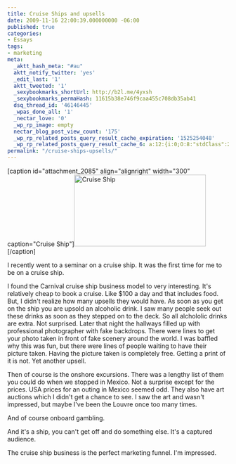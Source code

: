 ```yaml
---
title: Cruise Ships and upsells
date: 2009-11-16 22:00:39.000000000 -06:00
published: true
categories:
- Essays
tags:
- marketing
meta:
  _aktt_hash_meta: "#au"
  aktt_notify_twitter: 'yes'
  _edit_last: '1'
  aktt_tweeted: '1'
  _sexybookmarks_shortUrl: http://b2l.me/4yxsh
  _sexybookmarks_permaHash: 11615b38e746f9caa455c708db35ab41
  dsq_thread_id: '46146445'
  _wpas_done_all: '1'
  _nectar_love: '0'
  _wp_rp_image: empty
  nectar_blog_post_view_count: '175'
  _wp_rp_related_posts_query_result_cache_expiration: '1525254048'
  _wp_rp_related_posts_query_result_cache_6: a:12:{i:0;O:8:"stdClass":2:{s:7:"post_id";s:3:"654";s:5:"score";s:17:"38.62095942090562";}i:1;O:8:"stdClass":2:{s:7:"post_id";s:4:"1261";s:5:"score";s:17:"37.59930817337644";}i:2;O:8:"stdClass":2:{s:7:"post_id";s:4:"1185";s:5:"score";s:17:"37.59930817337644";}i:3;O:8:"stdClass":2:{s:7:"post_id";s:4:"1619";s:5:"score";s:18:"36.926363700117236";}i:4;O:8:"stdClass":2:{s:7:"post_id";s:4:"6806";s:5:"score";s:17:"35.64886989293592";}i:5;O:8:"stdClass":2:{s:7:"post_id";s:4:"2116";s:5:"score";s:17:"35.64886989293592";}i:6;O:8:"stdClass":2:{s:7:"post_id";s:4:"2105";s:5:"score";s:17:"35.41602093511996";}i:7;O:8:"stdClass":2:{s:7:"post_id";s:4:"1811";s:5:"score";s:17:"34.74307646186075";}i:8;O:8:"stdClass":2:{s:7:"post_id";s:4:"1923";s:5:"score";s:18:"34.462076337503994";}i:9;O:8:"stdClass":2:{s:7:"post_id";s:4:"1133";s:5:"score";s:18:"34.380432348843904";}i:10;O:8:"stdClass":2:{s:7:"post_id";s:4:"1299";s:5:"score";s:17:"32.99413798738835";}i:11;O:8:"stdClass":2:{s:7:"post_id";s:4:"1196";s:5:"score";s:17:"32.07928829322388";}}
permalink: "/cruise-ships-upsells/"
---
```

[caption id="attachment_2085" align="alignright" width="300" caption="Cruise Ship"]<img class="size-medium wp-image-2085" title="Cruise Ship" src="{{ site.baseurl }}/posts/2009/11/cruisecarnival-300x163.jpg" alt="Cruise Ship" width="300" height="163" />[/caption]

I recently went to a seminar on a cruise ship. It was the first time for me to be on a cruise ship.

I found the Carnival cruise ship business model to very interesting. It's relatively cheap to book a cruise. Like $100 a day and that includes food. But, I didn't realize how many upsells they would have. As soon as you get on the ship you are upsold an alcoholic drink. I saw many people seek out these drinks as soon as they stepped on to the deck. So all alchololic drinks are extra. Not surprised. Later that night the hallways filled up with professional photographer with fake backdrops. There were lines to get your photo taken in front of fake scenery around the world. I was baffled why this was fun, but there were lines of people waiting to have their picture taken. Having the picture taken is completely free. Getting a print of it is not. Yet another upsell.

Then of course is the onshore excursions. There was a lengthy list of them you could do when we stopped in Mexico. Not a surprise except for the prices. USA prices for an outing in Mexico seemed odd. They also have art auctions which I didn't get a chance to see. I saw the art and wasn't impressed, but maybe I've been the Louvre once too many times.

And of course onboard gambling.

And it's a ship, you can't get off and do something else. It's a captured audience.

The cruise ship business is the perfect marketing funnel. I'm impressed.</p>

